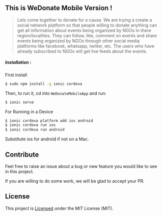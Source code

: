 ## This is WeDonate Mobile Version !

> Lets come together to donate for a cause.
 We are trying a create a social network platform so that people willing to donate anything can get all information about events being organized by NGOs in there region/localities. They can follow, like, comment on events and share events being organized by NGOs through other social media platforms like facebook, whatsapp, twitter, etc. The users who have already subscribed to NGOs will get live feeds about the events. 

##### Installation :

First install 
```bash
$ sudo npm install -g ionic cordova
```

Then, to run it, cd into `WeDonateMobileApp` and run:

``` bash
$ ionic serve 
```

For Running in a Device

```bash
$ ionic cordova platform add ios android
$ ionic cordova run ios
$ ionic cordova run android
```



Substitute ios for android if not on a Mac.


## Contribute

Feel free to raise an issue about a bug or new feature you would like to see in this project.
 
If you are willing to do some work, we will be glad to accept your PR.

## License

This project is [Licensed](LICENSE) under the MIT License (MIT).
